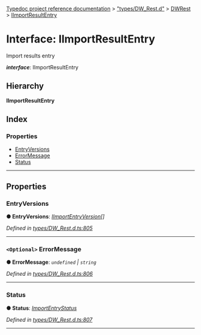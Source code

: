 [Typedoc project reference documentation](../README.md) > ["types/DW_Rest.d"](../modules/_types_dw_rest_d_.md) > [DWRest](../modules/_types_dw_rest_d_.dwrest.md) > [IImportResultEntry](../interfaces/_types_dw_rest_d_.dwrest.iimportresultentry.md)

# Interface: IImportResultEntry

Import results entry

*__interface__*: IImportResultEntry

## Hierarchy

**IImportResultEntry**

## Index

### Properties

* [EntryVersions](_types_dw_rest_d_.dwrest.iimportresultentry.md#entryversions)
* [ErrorMessage](_types_dw_rest_d_.dwrest.iimportresultentry.md#errormessage)
* [Status](_types_dw_rest_d_.dwrest.iimportresultentry.md#status)

---

## Properties

<a id="entryversions"></a>

###  EntryVersions

**● EntryVersions**: *[IImportEntryVersion](_types_dw_rest_d_.dwrest.iimportentryversion.md)[]*

*Defined in [types/DW_Rest.d.ts:805](https://github.com/DocuWare/REST-Sample-TS/blob/0222c3e/src/types/DW_Rest.d.ts#L805)*

___
<a id="errormessage"></a>

### `<Optional>` ErrorMessage

**● ErrorMessage**: *`undefined` \| `string`*

*Defined in [types/DW_Rest.d.ts:806](https://github.com/DocuWare/REST-Sample-TS/blob/0222c3e/src/types/DW_Rest.d.ts#L806)*

___
<a id="status"></a>

###  Status

**● Status**: *[ImportEntryStatus](../enums/_types_dw_rest_d_.dwrest.importentrystatus.md)*

*Defined in [types/DW_Rest.d.ts:807](https://github.com/DocuWare/REST-Sample-TS/blob/0222c3e/src/types/DW_Rest.d.ts#L807)*

___


